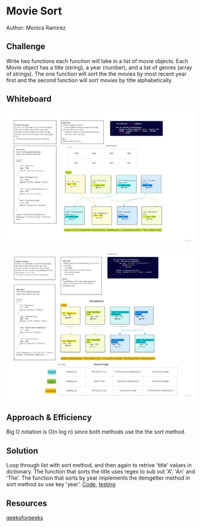 # Movie Sort

Author: Monica Ramirez

## Challenge
Write two functions each function will take in a list of movie objects. Each Movie object has a title (string), a year (number), and a list of genres (array of strings). The one function will sort the the movies by most recent year first and the second function will sort movies by title alphabetically. 

## Whiteboard

![Sort Value](sortvalue.jpg)

![Sort Title](sorttitle.jpg)

## Approach & Efficiency

Big O notation is O(n log n) since both methods use the the sort method. 

## Solution

Loop through list with sort method, and then again to retrive 'title' values in dictionary. The function that sorts the title uses regex to sub out 'A', 'An' and 'The'. The function that sorts by year implements the itemgetter method in sort method so use key 'year'. [Code](https://github.com/mramirez92/data-structures-and-algorithms/blob/main/python/code_challenges/sort_movies.py), [testing](https://github.com/mramirez92/data-structures-and-algorithms/blob/main/python/tests/code_challenges/tests_sort_movies.py)

## Resources
[geeksforgeeks](https://www.geeksforgeeks.org/)



